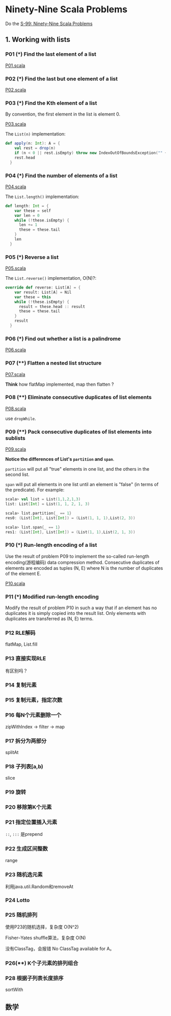 # Ninety-Nine Scala Problems

Do the [S-99: Ninety-Nine Scala Problems](http://aperiodic.net/phil/scala/s-99/)

## 1. Working with lists

### P01 (*) Find the last element of a list

[P01.scala](src/main/scala/P01.scala)

### P02 (*) Find the last but one element of a list

[P02.scala](src/main/scala/P02.scala)

### P03 (*) Find the Kth element of a list

By convention, the first element in the list is element 0.

[P03.scala](src/main/scala/P03.scala)

The `List(n)`  implementation:

```scala
def apply(n: Int): A = {
    val rest = drop(n)
    if (n < 0 || rest.isEmpty) throw new IndexOutOfBoundsException("" + n)
    rest.head
  }
```

### P04 (*) Find the number of elements of a list

[P04.scala](src/main/scala/P04.scala)

The `List.length()` implementation:

```scala
def length: Int = {
    var these = self
    var len = 0
    while (!these.isEmpty) {
      len += 1
      these = these.tail
    }
    len
  }
```

### P05 (*) Reverse a list

[P05.scala](src/main/scala/P05.scala)

The `List.reverse()` implementation, O(N)?:

```scala
override def reverse: List[A] = {
    var result: List[A] = Nil
    var these = this
    while (!these.isEmpty) {
      result = these.head :: result
      these = these.tail
    }
    result
  }
```

### P06 (*) Find out whether a list is a palindrome

[P06.scala](src/main/scala/P06.scala)

### P07 (**) Flatten a nested list structure

[P07.scala](src/main/scala/P07.scala)

**Think** how flatMap implemented, map then flatten ?


### P08 (**) Eliminate consecutive duplicates of list elements

[P08.scala](src/main/scala/P08.scala)


use `dropWhile`.

### P09 (**) Pack consecutive duplicates of list elements into sublists

[P09.scala](src/main/scala/P09.scala)

**Notice the differences of List's `partition` and `span`**.

`partition` will put all "true" elements in one list, and the others in the second list.

`span` will put all elements in one list until an element is "false" (in terms of the predicate). For example:

```scala
scala> val list = List(1,1,2,1,3)
list: List[Int] = List(1, 1, 2, 1, 3)

scala> list.partition{_ == 1}
res0: (List[Int], List[Int]) = (List(1, 1, 1),List(2, 3))

scala> list.span{_ == 1}
res1: (List[Int], List[Int]) = (List(1, 1),List(2, 1, 3))
```



### P10 (*) Run-length encoding of a list

Use the result of problem P09 to implement the so-called run-length encoding(游程编码) data compression method.
Consecutive duplicates of elements are encoded as tuples (N, E) where N is the number of duplicates of the element E.

[P10.scala](src/main/scala/P10.scala)


### P11 (*) Modified run-length encoding

Modify the result of problem P10 in such a way that if an element has no duplicates it is simply copied into the result list.
Only elements with duplicates are transferred as (N, E) terms.

### P12 RLE解码

flatMap, List.fill

### P13 直接实现RLE

有区别吗？

### P14 复制元素

### P15 复制元素，指定次数

### P16 每N个元素删除一个

zipWithIndex -> filter -> map

### P17 拆分为两部分

splitAt

### P18 子列表[a,b)

slice

### P19 旋转

### P20 移除第K个元素

### P21 指定位置插入元素

`::`, `:::` 是prepend


### P22 生成区间整数

range

### P23 随机选元素

利用java.util.Random和removeAt

### P24 Lotto

### P25 随机排列

使用P23的随机选择，复杂度 O(N^2)

Fisher–Yates shuffle算法，复杂度 O(N)

没有ClassTag，会报错  No ClassTag available for A。 

### P26(**) K个子元素的排列组合


### P28 根据子列表长度排序

sortWith


## 数学















